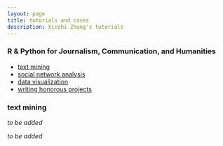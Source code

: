 ```yaml
---
layout: page
title: tutorials and cases
description: Xinzhi Zhang's tutorials
---
```


### R & Python for Journalism, Communication, and Humanities

<div class="navbar">
    <div class="navbar-inner">
        <ul class="nav">
            <li><a href="#textmining">text mining</a></li>
            <li><a href="#SNA">social network analysis</a></li>
            <li><a href="#dataviz">data visualization</a></li>
            <li><a href="#honproj">writing honorous projects </a></li>
        </ul>
    </div>
</div>

### <a name="textmining"></a>text mining 

*to be added* 

*to be added*  